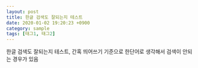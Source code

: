 ```yaml
---
layout: post
title: 한글 검색도 잘되는지 테스트
date: 2020-01-02 19:20:23 +0900
category: sample
tags: [태그1, 태그2]
---
```


한글 검색도 잘되는지 테스트, 간혹 띄어쓰기 기준으로 한단어로 생각해서 검색이 안되는 경우가 있음